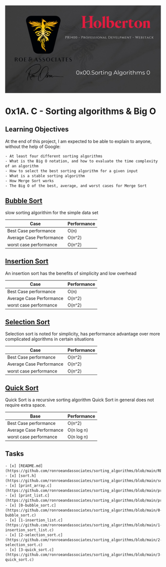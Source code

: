 ![sort algo bann](https://github.com/ronroeandassociates/assets/blob/master/images/0x00_sorting_algorithms_ban.png)

# 0x1A. C - Sorting algorithms & Big O

## Learning Objectives

At the end of this project, I am expected to be able to explain to anyone, without the help of Google:

```
- At least four different sorting algorithms
- What is the Big O notation, and how to evaluate the time complexity of an algorithm
- How to select the best sorting algorithm for a given input
- What is a stable sorting algorithm
- How Merge Sort works
- The Big O of the best, average, and worst cases for Merge Sort
```

## [Bubble Sort](https://github.com/ronroeandassociates/sorting_algorithms/blob/main/0-O)

slow sorting algorithim for the simple data set

| Case                     | Performance |
| ------------------------ | ----------- |
| Best Case performance    | O(n)        |
| Average Case Performance | O(n^2)      |
| worst case performance   | O(n^2)      |

## [Insertion Sort](https://github.com/ronroeandassociates/sorting_algorithms/blob/main/1-O)

An insertion sort has the benefits of simplicity and low overhead

| Case                     | Performance |
| ------------------------ | ----------- |
| Best Case performance    | O(n)        |
| Average Case Performance | O(n^2)      |
| worst case performance   | O(n^2)      |

## [Selection Sort](https://github.com/ronroeandassociates/sorting_algorithms/blob/main/2-O)

Selection sort is noted for simplicity, has performance advantage over more complicated algorithms in certain situations

| Case                     | Performance |
| ------------------------ | ----------- |
| Best Case performance    | O(n^2)      |
| Average Case Performance | O(n^2)      |
| worst case performance   | O(n^2)      |

## [Quick Sort](https://github.com/ronroeandassociates/sorting_algorithms/blob/main/3-O)

Quick Sort is a recursive sorting algorithm Quick Sort in general does not require extra space.

| Base                     | Performance |
| ------------------------ | ----------- |
| Best Case performance    | O(n^2)      |
| Average Case Performance | O(n log n)  |
| worst case performance   | O(n log n)  |

## Tasks

```
- [x] [README.md](https://github.com/ronroeandassociates/sorting_algorithms/blob/main/README.md)
- [x] [sort.h](https://github.com/ronroeandassociates/sorting_algorithms/blob/main/sort.h)
- [x] [print_array.c](https://github.com/ronroeandassociates/sorting_algorithms/blob/main/print_array.c)
- [x] [print_list.c](https://github.com/ronroeandassociates/sorting_algorithms/blob/main/print_list.c)
- [x] [0-bubble_sort.c](https://github.com/ronroeandassociates/sorting_algorithms/blob/main/0-bubble_sort.c)
- [x] [1-insertion_list.c](https://github.com/ronroeandassociates/sorting_algorithms/blob/main/1-insertion_sort_list.c)
- [x] [2-selection_sort.c](https://github.com/ronroeandassociates/sorting_algorithms/blob/main/2-selection_sort.c)
- [x] [3-quick_sort.c](https://github.com/ronroeandassociates/sorting_algorithms/blob/main/3-quick_sort.c)
```
